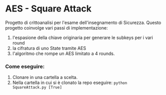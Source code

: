 # AES - Square Attack
Progetto di crittoanalisi per l'esame dell'insegnamento di Sicurezza.
Questo progetto coinvolge vari passi di implementazione:
1. l'espasione della chiave originaria per generare le subkeys per i vari round
2. la cifratura di uno State tramite AES
3. l'algoritmo che rompe un AES limitato a 4 rounds.

### Come eseguire:
1. Clonare in una cartella a scelta.
2. Nella cartella in cui si è clonato la repo eseguire: ``` python SquareAttack.py [True] ```
